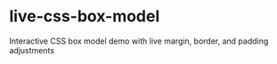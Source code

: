 # live-css-box-model
Interactive CSS box model demo with live margin, border, and padding adjustments

